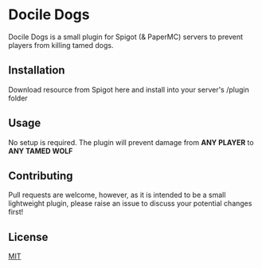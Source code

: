 # Docile Dogs
Docile Dogs is a small plugin for Spigot (& PaperMC) servers to prevent players from killing tamed dogs.

## Installation
Download resource from Spigot here and install into your server's /plugin folder

## Usage
No setup is required.  The plugin will prevent damage from **ANY PLAYER** to **ANY TAMED WOLF**

## Contributing
Pull requests are welcome, however, as it is intended to be a small lightweight plugin, please raise an issue to discuss your potential changes first!

## License
[MIT](https://choosealicense.com/licenses/mit/)